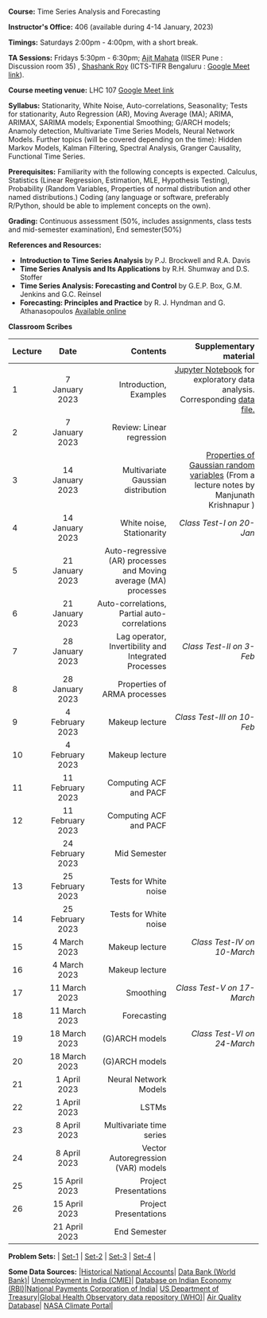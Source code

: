 **Course:** Time Series Analysis and Forecasting

**Instructor's Office:** 406 (available during 4-14 January, 2023)

**Timings:** Saturdays 2:00pm - 4:00pm, with a short break.

**TA Sessions:** Fridays 5:30pm - 6:30pm; [Ajit Mahata](mailto:ajitnonlinear@gmail.com) (IISER Pune : Discussion room 35) , [Shashank Roy](mailto:shashank.roy@icts.res.in) (ICTS-TIFR Bengaluru : [Google Meet link](https://meet.google.com/mar-rfwk-edm)).


**Course meeting venue:** LHC 107 [Google Meet link](https://meet.google.com/rzw-onsn-ycu)

**Syllabus:**  Stationarity, White Noise, Auto-correlations, Seasonality; Tests for stationarity, Auto Regression (AR), Moving Average (MA); ARIMA, ARIMAX, SARIMA models; Exponential Smoothing; G/ARCH models; Anamoly detection, Multivariate Time Series Models, Neural Network Models.
Further topics (will be covered depending on the time): Hidden Markov Models, Kalman Filtering, Spectral Analysis, Granger Causality, Functional Time Series.



**Prerequisites:** Familiarity with the following concepts is expected. Calculus, Statistics (Linear Regression, Estimation, MLE, Hypothesis Testing), Probability (Random Variables, Properties of normal distribution and other named distributions.) Coding (any language or software, preferably R/Python, should be able to implement concepts on the own).

**Grading:** Continuous assessment (50%, includes assignments, class tests and mid-semester examination), End semester(50%)

**References and Resources:**

-  **Introduction to Time Series Analysis** by P.J. Brockwell and R.A. Davis
-  **Time Series Analysis and Its Applications** by R.H. Shumway and D.S. Stoffer
-  **Time Series Analysis: Forecasting and Control** by G.E.P. Box, G.M. Jenkins and G.C. Reinsel
-  **Forecasting: Principles and Practice** by R. J. Hyndman and G. Athanasopoulos [Available online](https://otexts.com/fpp3/)


**Classroom Scribes**


| Lecture   | Date   | Contents     | Supplementary material |
| :------------- | :----------: | -----------: | -----------: |
| 1|  7 January 2023  | Introduction, Examples  | [Jupyter Notebook](https://colab.research.google.com/drive/1wM3n_2U6fu0rYWZt_RZf_JK8Scyv2Z1M?usp=sharing) for exploratory data analysis. Corresponding [data file.](https://drive.google.com/file/d/11tcdqJk3chKA9i-i80AmW26H-uaU_Iye/view?usp=sharing)|
| 2| 7 January 2023 |Review: Linear regression| |
| 3|  14 January 2023  | Multivariate Gaussian distribution  |  [Properties of Gaussian random variables](http://math.iisc.ac.in/~manju/GP/1-Gaussian%20random%20variables.pdf) (From a lecture notes by Manjunath Krishnapur )|
| 4| 14 January 2023 | White noise, Stationarity | *Class Test-I on 20-Jan*|
| 5|  21 January 2023  | Auto-regressive (AR) processes and Moving average (MA) processes   |  |
| 6| 21 January 2023 | Auto-correlations, Partial auto-correlations   |  |
| 7|  28 January 2023  | Lag operator, Invertibility and Integrated Processes |*Class Test-II on 3-Feb* |
| 8| 28 January 2023 |  Properties of ARMA processes |  |
| 9|  4 February 2023  | Makeup lecture  |*Class Test-III on 10-Feb* |
| 10|4 February 2023 | Makeup lecture  |  |
| 11| 11  February 2023  | Computing ACF and PACF | |
| 12| 11 February 2023 | Computing ACF and PACF  |  |
| |  24 February 2023  | Mid Semester | 
| 13| 25  February 2023  |Tests for White noise   | |
| 14| 25 February 2023 |  Tests for White noise  |  |
| 15| 4  March 2023  | Makeup lecture  | *Class Test-IV on 10-March* |
| 16| 4 March 2023 |   Makeup lecture  |  |
| 17|  11 March 2023  |Smoothing| *Class Test-V on 17-March* |
| 18| 11 March 2023 |  Forecasting  |  |
| 19|  18 March 2023  | (G)ARCH models | *Class Test-VI on 24-March* |
| 20| 18 March 2023 | (G)ARCH models   | |
| 21|  1 April 2023  | Neural Network Models | |
| 22| 1 April 2023 | LSTMs  |  |
| 23|  8 April 2023  | Multivariate time series | |
| 24| 8 April 2023 | Vector Autoregression (VAR) models | |
| 25| 15 April 2023| Project Presentations | |
| 26| 15 April 2023| Project Presentations | |
|   | 21 April 2023 | End Semester |

**Problem Sets:** | [Set-1](https://www.dropbox.com/s/r2bgslnyb0q0nl6/Set-1.pdf?dl=0) | [Set-2](https://www.dropbox.com/s/w2h0bmyauvx5eg8/Set-2.pdf?dl=0) | [Set-3](https://www.dropbox.com/s/qefp8htpmlacd72/Set-3.pdf?dl=0) | [Set-4](https://www.dropbox.com/s/6laxqdn4dr1h5vd/Set-4.pdf?dl=0) |

**Some Data Sources:** |[Historical National Accounts](https://www.rug.nl/ggdc/historicaldevelopment/na/)|  [Data Bank (World Bank)](https://databank.worldbank.org/home.aspx)|  [Unemployment in India (CMIE)](https://unemploymentinindia.cmie.com/)| [Database on Indian Economy (RBI)](https://dbie.rbi.org.in/DBIE/dbie.rbi?site=home)|[National Payments Corporation of India](https://www.npci.org.in/)| [US Department of Treasury](https://home.treasury.gov/)|[Global Health Observatory data repository (WHO)](https://apps.who.int/gho/data/node.home)|  [Air Quality Database](https://aqicn.org/historical/)| [NASA Climate Portal](https://climate.nasa.gov/)|
